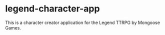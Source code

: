 # legend-character-app
This is a character creator application for the Legend TTRPG by Mongoose Games.
